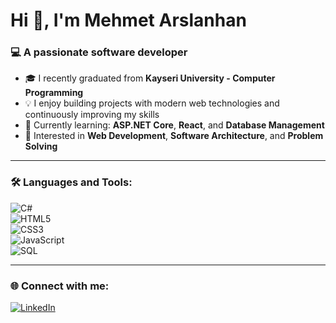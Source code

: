 # Hi 👋, I'm Mehmet Arslanhan  

### 💻 A passionate software developer 
- 🎓 I recently graduated from **Kayseri University - Computer Programming**  
- 💡 I enjoy building projects with modern web technologies and continuously improving my skills  
- 🌱 Currently learning: **ASP.NET Core**, **React**, and **Database Management**  
- 🔭 Interested in **Web Development**, **Software Architecture**, and **Problem Solving**  

---

### 🛠 Languages and Tools:
![C#](https://img.shields.io/badge/C%23-239120?style=for-the-badge&logo=c-sharp&logoColor=white)  
![HTML5](https://img.shields.io/badge/HTML5-E34F26?style=for-the-badge&logo=html5&logoColor=white)  
![CSS3](https://img.shields.io/badge/CSS3-1572B6?style=for-the-badge&logo=css3&logoColor=white)  
![JavaScript](https://img.shields.io/badge/JavaScript-323330?style=for-the-badge&logo=javascript&logoColor=F7DF1E)  
![SQL](https://img.shields.io/badge/SQL-336791?style=for-the-badge&logo=postgresql&logoColor=white)  

---

### 🌐 Connect with me:
[![LinkedIn](https://img.shields.io/badge/LinkedIn-0077B5?style=for-the-badge&logo=linkedin&logoColor=white)](https://www.linkedin.com/in/mehmet-arslanhan-05a42a2a9/)  

